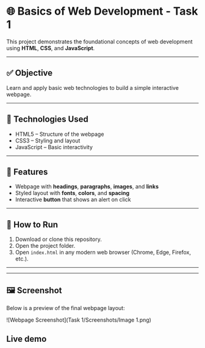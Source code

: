 # 🌐 Basics of Web Development - Task 1

This project demonstrates the foundational concepts of web development using **HTML**, **CSS**, and **JavaScript**.

---

## ✅ Objective

Learn and apply basic web technologies to build a simple interactive webpage.

---

## 🔧 Technologies Used

- HTML5 – Structure of the webpage
- CSS3 – Styling and layout
- JavaScript – Basic interactivity

---

## 📌 Features

- Webpage with **headings**, **paragraphs**, **images**, and **links**
- Styled layout with **fonts**, **colors**, and **spacing**
- Interactive **button** that shows an alert on click

---

## 🚀 How to Run

1. Download or clone this repository.
2. Open the project folder.
3. Open `index.html` in any modern web browser (Chrome, Edge, Firefox, etc.).

---

---

## 🖼 Screenshot

Below is a preview of the final webpage layout:

![Webpage Screenshot](Task 1/Screenshots/Image 1.png)

## Live demo
